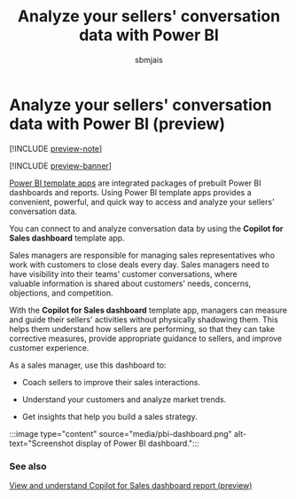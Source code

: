 ﻿---
title: Analyze your sellers' conversation data with Power BI
description: Learn how to use Copilot for Sales dashboard template app to gain visibility into your sales teams' customer conversations.
ms.date: 02/06/2024
ms.topic: article
ms.service: microsoft-sales-copilot
author: sbmjais
ms.author: shjais
ms.custom:
  - ai-gen-docs-bap
  - ai-gen-desc
  - ai-seo-date:01/28/2024
---

# Analyze your sellers' conversation data with Power BI (preview)

[!INCLUDE [preview-note](includes/preview-note.md)]

[!INCLUDE [preview-banner](includes/preview-banner.md)]

[Power BI template apps](/power-bi/service-template-apps-overview) are integrated packages of prebuilt Power BI dashboards and reports. Using Power BI template apps provides a convenient, powerful, and quick way to access and analyze your sellers' conversation data.

You can connect to and analyze conversation data by using the **Copilot for Sales dashboard** template app.

Sales managers are responsible for managing sales representatives who work with customers to close deals every day. Sales managers need to have visibility into their teams' customer conversations, where valuable information is shared about customers' needs, concerns, objections, and competition​​.

With the **Copilot for Sales dashboard** template app, managers can measure and guide their sellers' activities without physically shadowing them. This helps them understand how sellers are performing, so that they can take corrective measures, provide appropriate guidance to sellers, and improve customer experience.

As a sales manager, use this dashboard to:

- Coach sellers to improve their sales interactions.

- Understand your customers and analyze market trends.

- Get insights that help you build a sales strategy.

:::image type="content" source="media/pbi-dashboard.png" alt-text="Screenshot display of Power BI dashboard.":::

### See also

[View and understand Copilot for Sales dashboard report (preview)](view-understand-pbi-report.md)